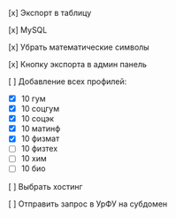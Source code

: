 [x] Экспорт в таблицу

[x] MySQL

[x] Убрать математические символы

[x] Кнопку экспорта в админ панель

[ ] Добавление всех профилей:
- [x] 10 гум
- [x] 10 соцгум
- [x] 10 соцэк
- [x] 10 матинф
- [x] 10 физмат
- [ ] 10 физтех
- [ ] 10 хим
- [ ] 10 био

[ ] Выбрать хостинг

[ ] Отправить запрос в УрФУ на субдомен
